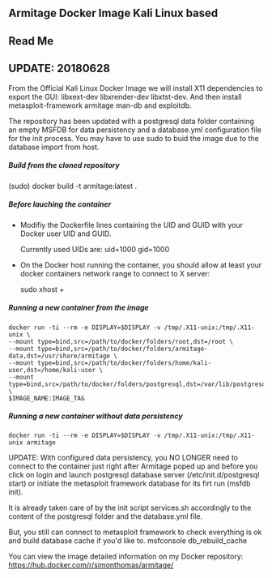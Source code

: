 ## Armitage Docker Image Kali Linux based

## Read Me ##

## UPDATE: 20180628 ##
From the Official Kali Linux Docker Image we will install X11 dependencies to export the GUI: libxext-dev libxrender-dev libxtst-dev. And then install metasploit-framework armitage man-db and exploitdb.

The repository has been updated with a postgresql data folder containing an empty MSFDB for data persistency and a database.yml configuration file for the init process. You may have to use sudo to buid the image due to the database import from host.

##### Build from the cloned repository ###
 (sudo) docker build -t armitage:latest .

##### Before lauching the container ###
* Modifiy the Dockerfile lines containing the UID and GUID with your Docker user UID and GUID.

   Currently used UIDs are: uid=1000 gid=1000

* On the Docker host running the container, you should allow at least your docker containers network range to connect to X server:

  sudo xhost +

##### Running a new container from the image ###
    docker run -ti --rm -e DISPLAY=$DISPLAY -v /tmp/.X11-unix:/tmp/.X11-unix \
    --mount type=bind,src=/path/to/docker/folders/root,dst=/root \
    --mount type=bind,src=/path/to/docker/folders/armitage-data,dst=/usr/share/armitage \
    --mount type=bind,src=/path/to/docker/folders/home/kali-user,dst=/home/kali-user \
    --mount type=bind,src=/path/to/docker/folders/postgresql,dst=/var/lib/postgresql \
    $IMAGE_NAME:IMAGE_TAG

##### Running a new container without data persistency
    docker run -ti --rm -e DISPLAY=$DISPLAY -v /tmp/.X11-unix:/tmp/.X11-unix armitage


UPDATE: With configured data persistency, you NO LONGER need to connect to the container just right after Armitage poped up and before you click on login and launch postgresql database server (/etc/init.d/postgresql start) or initiate the metasploit framework database for its firt run (msfdb init). 

It is already taken care of by the init script services.sh accordingly to the content of the postgresql folder and the database.yml file.

But, you still can connect to metasploit framework to check everything is ok and build database cache if you'd like to.
   msfconsole
   db_rebuild_cache

You can view the image detailed information on my Docker repository:
https://hub.docker.com/r/simonthomas/armitage/

